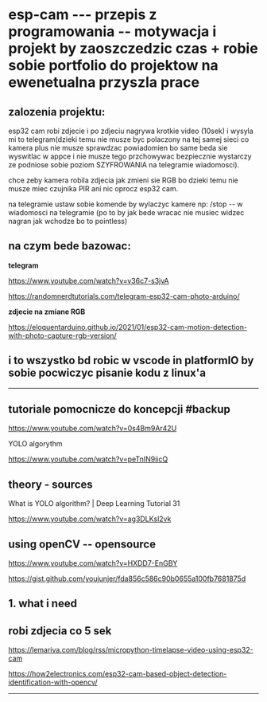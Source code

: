 # esp-cam --- przepis z programowania -- motywacja i projekt by zaoszczedzic czas + robie sobie portfolio do projektow na ewenetualna przyszla prace



## zalozenia projektu:

esp32 cam robi zdjecie i po zdjeciu nagrywa krotkie video (10sek) i wysyla mi to telegram(dzieki temu nie musze byc polaczony na tej samej sieci co kamera plus nie musze sprawdzac powiadomien bo same beda sie wyswitlac w appce i nie musze tego przchowywac bezpiecznie wystarczy ze podniose sobie poziom SZYFROWANIA  na telegramie wiadomosci).

chce zeby kamera robila zdjecia jak zmieni sie RGB bo dzieki temu nie musze miec czujnika PIR ani nic oprocz esp32 cam.


na telegramie ustaw sobie komende by wylaczyc kamere np: /stop -- w wiadomosci na telegramie (po to by jak bede wracac nie musiec widzec nagran jak wchodze bo to pointless)


## na czym bede bazowac:

**telegram**

https://www.youtube.com/watch?v=v36c7-s3jvA

https://randomnerdtutorials.com/telegram-esp32-cam-photo-arduino/

**zdjecie na zmiane RGB**

https://eloquentarduino.github.io/2021/01/esp32-cam-motion-detection-with-photo-capture-rgb-version/

## i to wszystko bd robic w vscode in platformIO by sobie pocwiczyc pisanie kodu z linux'a


---

## tutoriale pomocnicze do koncepcji #backup


https://www.youtube.com/watch?v=0s4Bm9Ar42U


YOLO algorythm

https://www.youtube.com/watch?v=peTnIN9iicQ

## theory - sources

What is YOLO algorithm? | Deep Learning Tutorial 31

https://www.youtube.com/watch?v=ag3DLKsl2vk


## using openCV -- opensource 

https://www.youtube.com/watch?v=HXDD7-EnGBY


https://gist.github.com/youjunjer/fda856c586c90b0655a100fb7681875d

## 1. what i need

## robi zdjecia co 5 sek

https://lemariva.com/blog/rss/micropython-timelapse-video-using-esp32-cam


https://how2electronics.com/esp32-cam-based-object-detection-identification-with-opencv/

---
